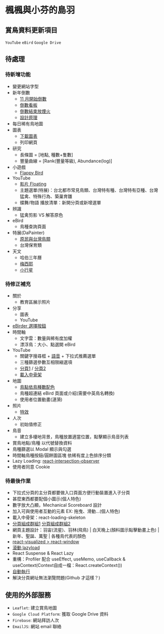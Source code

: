 # 楓楓與小芬的島羽

## 賞鳥資料更新項目
`YouTube` `eBird` `Google Drive`

## 待處理

### 待新增功能
* 變更網站字型
* 新年倒數
  - [11 月開始倒數](https://www.npmjs.com/package/react-countdown)
  - [倒數看板](https://codepen.io/MarkBoots/pen/VwMrMQQ)
  - [倒數結束放煙火](https://www.npmjs.com/package/fireworks-js)
  - [設計原理](https://www.digitalocean.com/community/tutorials/react-countdown-timer-react-hooks)
* 每日稀有鳥地圖
* 圖表
  - [下載圖表](https://dev.to/noemelo/how-to-save-chart-as-image-chart-js-2l0i)
  - 列印網頁
* 研究
  - 長條圖 = \[地點, 種數+隻數\]
  - 豐量曲線 = \[Rank(豐量等級), Abundance(log)\]
* 小遊戲
  - [Flappy Bird](https://yudhajitadhikary.medium.com/developing-flappy-birds-in-react-and-javascript-ae54ff0eadb1)
* YouTube
  - [影片 Floating](https://cutt.ly/VmvCtHS)
  - 主題選單(特展)：台北都市常見鳥類、台灣特有種、台灣特有亞種、台灣猛禽、特殊行為、築巢育雛
  - 蝶舞/物語 播放清單：新開分頁或新增選單
* 辨識
  - 猛禽剪影 VS 解答原色
* eBird
  - 鳥種查詢頁面
* 特展(DaPainter)
  - [原民與台灣鳥類](https://m.facebook.com/Pure.Taiwan/photos/a.348053841949679/400116416743421/)
  - 台灣保育類
* 天文
  - 哈伯三年曆
  - [梅西耶](https://www.nasa.gov/content/goddard/hubble-s-messier-catalog)
  - [小行星](http://hcepaper.ncu.edu.tw/content/26)

### 待修正補充
* 關於
  - 教育區展示照片
* 分享
  - 圖表
  - YouTube
* [eBirder 選擇按鈕](https://gist.github.com/hobo71/fca98984a6aa35e4eb19391cd5fad332)
* 時間軸
  - 文字雲：數量與稀有度加權
  - 漂浮鳥：大小、點選開 eBird
* YouTube
  - 關鍵字搜尋框 + [語音](https://www.npmjs.com/package/react-speech-recognition) + 下拉式推薦選單
  - 三種篩選參數互相限縮選項
  - [分頁1](https://www.npmjs.com/package/react-paginate) / [分頁2](https://react-bootstrap.netlify.app/components/pagination/#rb-docs-content)
  - [載入中骨架](https://www.npmjs.com/package/react-loading-skeleton)
* 地圖
  - [鳥點依鳥種數配色](https://ebird.org/taiwan/hotspots)
  - 鳥種超連結 eBird 頁面或介紹(需要中英鳥名轉換)
  - 使用者位置動畫(漣漪)
* 照片
  - [特效](https://w3bits.com/labs/css-image-hover-zoom/)
* 人次
  - 初始值修正
* 鳥音
  - 建立多棲地背景，鳥種放置適當位置，點擊顯示鳥音列表
* 賞鳥地點/鳥種 以代號替換資料
* 鳥種篩選以 Modal 顯示與勾選
* 時間軸鳥種按鈕/圓餅圖區塊 依稀有度上色排序分類
* Lazy Loading: [react-intersection-observer](https://www.npmjs.com/package/react-intersection-observer)
* 使用者同意 Cookie

### 待最後作業
* 下拉式分頁的主分頁都要做入口頁面方便行動裝置進入子分頁
* 甚麼東西都要配個小圖示(個人特色)
* 數字放大凸顯，Mechanical Scoreboard 設計
* 加入可與使用者互動的元素 EX: 拖曳、滑動...(個人特色)
* 載入中骨架：react-loading-skeleton
* [分頁組成群組1](https://pjchender.blogspot.com/2018/11/react-react-router-dynamic-breadcrumb.html?m=1) [分頁組成群組2](https://www.npmjs.com/package/use-react-router-breadcrumbs)
* 網頁主題設計：羽宙(流星)、羽林(飛鳥) | 白天晚上(顏料圖示點擊動畫上色) | 新年、聖誕、萬聖 | 各種鳥代表的顏色
* [react-visualized > react-window](https://medium.com/%E6%89%8B%E5%AF%AB%E7%AD%86%E8%A8%98/virtualize-long-list-with-react-window-95bac3673a91)
* [滾動 lazyload](https://betterprogramming.pub/lazy-load-youtube-video-iframe-8838e1913751)
* React Suspense & React Lazy
* 重構：Profiler 配合 useEffect, useMemo, useCallback & useContext(Context自成一檔：React.createContext())
* [自動執行](https://stackoverflow.com/questions/19762350/execute-an-exe-file-using-node-js)
* 解決分頁網址無法瀏覽問題(Github 才這樣？)

## 使用的外部服務
* `Leaflet`: 建立賞鳥地圖
* `Google Cloud Platform`: 獲取 Google Drive 資料
* `Firebase`: 網站拜訪人次
* `EmailJS`: 網站 email 聯絡
